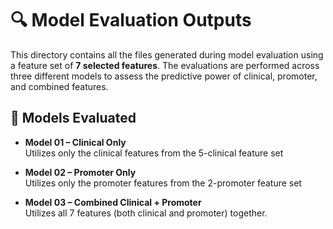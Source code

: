 
# 🔍 Model Evaluation Outputs

This directory contains all the files generated during model evaluation using a feature set of **7 selected features**. The evaluations are performed across three different models to assess the predictive power of clinical, promoter, and combined features.

## 🧪 Models Evaluated

- **Model 01 – Clinical Only**  
  Utilizes only the clinical features from the 5-clinical feature set 

- **Model 02 – Promoter Only**  
  Utilizes only the promoter features from the 2-promoter feature set 

- **Model 03 – Combined Clinical + Promoter**  
  Utilizes all 7 features (both clinical and promoter) together.

